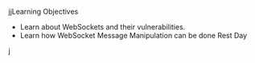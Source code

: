 jjLearning Objectives
- Learn about WebSockets and their vulnerabilities.
- Learn how WebSocket Message Manipulation can be done
Rest
Day

j